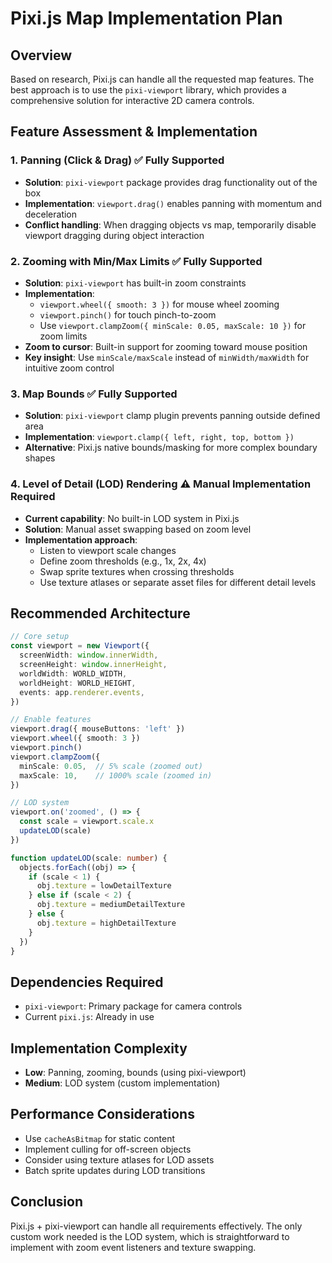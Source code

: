 # Pixi.js Map Implementation Plan

## Overview

Based on research, Pixi.js can handle all the requested map features. The best approach is to use the `pixi-viewport` library, which provides a comprehensive solution for interactive 2D camera controls.

## Feature Assessment & Implementation

### 1. Panning (Click & Drag) ✅ **Fully Supported**

- **Solution**: `pixi-viewport` package provides drag functionality out of the box
- **Implementation**: `viewport.drag()` enables panning with momentum and deceleration
- **Conflict handling**: When dragging objects vs map, temporarily disable viewport dragging during object interaction

### 2. Zooming with Min/Max Limits ✅ **Fully Supported**

- **Solution**: `pixi-viewport` has built-in zoom constraints
- **Implementation**:
  - `viewport.wheel({ smooth: 3 })` for mouse wheel zooming
  - `viewport.pinch()` for touch pinch-to-zoom
  - Use `viewport.clampZoom({ minScale: 0.05, maxScale: 10 })` for zoom limits
- **Zoom to cursor**: Built-in support for zooming toward mouse position
- **Key insight**: Use `minScale/maxScale` instead of `minWidth/maxWidth` for intuitive zoom control

### 3. Map Bounds ✅ **Fully Supported**

- **Solution**: `pixi-viewport` clamp plugin prevents panning outside defined area
- **Implementation**: `viewport.clamp({ left, right, top, bottom })`
- **Alternative**: Pixi.js native bounds/masking for more complex boundary shapes

### 4. Level of Detail (LOD) Rendering ⚠️ **Manual Implementation Required**

- **Current capability**: No built-in LOD system in Pixi.js
- **Solution**: Manual asset swapping based on zoom level
- **Implementation approach**:
  - Listen to viewport scale changes
  - Define zoom thresholds (e.g., 1x, 2x, 4x)
  - Swap sprite textures when crossing thresholds
  - Use texture atlases or separate asset files for different detail levels

## Recommended Architecture

```typescript
// Core setup
const viewport = new Viewport({
  screenWidth: window.innerWidth,
  screenHeight: window.innerHeight,
  worldWidth: WORLD_WIDTH,
  worldHeight: WORLD_HEIGHT,
  events: app.renderer.events,
})

// Enable features
viewport.drag({ mouseButtons: 'left' })
viewport.wheel({ smooth: 3 })
viewport.pinch()
viewport.clampZoom({
  minScale: 0.05,  // 5% scale (zoomed out)
  maxScale: 10,    // 1000% scale (zoomed in)
})

// LOD system
viewport.on('zoomed', () => {
  const scale = viewport.scale.x
  updateLOD(scale)
})

function updateLOD(scale: number) {
  objects.forEach((obj) => {
    if (scale < 1) {
      obj.texture = lowDetailTexture
    } else if (scale < 2) {
      obj.texture = mediumDetailTexture
    } else {
      obj.texture = highDetailTexture
    }
  })
}
```

## Dependencies Required

- `pixi-viewport`: Primary package for camera controls
- Current `pixi.js`: Already in use

## Implementation Complexity

- **Low**: Panning, zooming, bounds (using pixi-viewport)
- **Medium**: LOD system (custom implementation)

## Performance Considerations

- Use `cacheAsBitmap` for static content
- Implement culling for off-screen objects
- Consider using texture atlases for LOD assets
- Batch sprite updates during LOD transitions

## Conclusion

Pixi.js + pixi-viewport can handle all requirements effectively. The only custom work needed is the LOD system, which is straightforward to implement with zoom event listeners and texture swapping.
